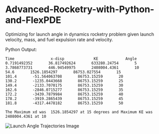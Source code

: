 # Advanced-Rocketry-with-Python-and-FlexPDE
Optimizing for launch angle in dynamics rocketry problem given launch velocity, mass, and fuel expulsion rate and velocity.

Python Output:

```
Time                x-disp             KE            Angle
0.7191492352       36.817492624       633280.24754       5
3.7868773731       446.94549975       2408004.4361       10
54.6       1526.1854297       86753.027554       15
101.4       -51.564063708       86753.15259       20
130.2       -1235.0443668       86753.15259       25
149.4       -2133.7070175       86753.15259       30
162.6       -2846.0715277       86753.15259       35
172.2       -3439.7879984       86753.15259       40
178.2       -3919.2865439       86753.15259       45
181.8       -4317.4478182       86753.15259       50

The Maximum xd was  1526.1854297 at 15 degrees and Maximum KE was  2408004.4361 at 10
```

![Launch Angle Trajectories Image](https://lh3.googleusercontent.com/qkJ0uqiW2zGWa8AX6TjmyWEk_CPNPzoHVw1uyvX5IWJ8SQjl8KKyyjEywGmj7OhkfWzwWpNdJ90iAqekhcfvH7-LTXA3FLrSW5Xo5DIuma3L10RtvuPBv56eBfwPVhy6pjoMMBJdbQbuZQTHcx-6KjBskM6hYca2K6Lp-4AuCBh_ban8zorMZqSz94GF5MWjvR5r4L5slGAURtdi-cfw8NMHku2HKtRLto1f9CvTHQ1ErlZx2Xg58K6NtIO4bp0TM12HagseOM3d7SLGUgBrlajIucnxaJhVWRxyusIenlcCtpTsMcAM-J8F9kzQ8W-V5WgaYuf7_JP6Q_rdSTmNwyYfwL86eaO3QRUkCNBz0Nz853zHgqYDSqG_M4nT8f2fUv6vxV51dXL42MqqeQF0YgDY8p0UxjNocQUIkPWDL6wqpOmkpsCz7a3PApbj4t2XYDmrW90BOiUcgn55jKEYOQMscxr4iPaXP98S5jP12reNFzMewhJ4eRk6s_jIeq57-qzKoL1D-WOyzoxC2wUuRU4SHyyx9GRyTrTA-46z6k0rmBWh2e8Vg7KrzxRRY99XHjklHNENh3wEgBJen-xVjIZ-z3BEQ74pi52-z0YYs3A3OlMAYlbKlapwyq6CgQItBOB4Kqsb_A4wXBwag4-AZipYfVXkpcL0mAHHxquDdOH-9BpHAfrhy3fO8bWA=w381-h264-no)
